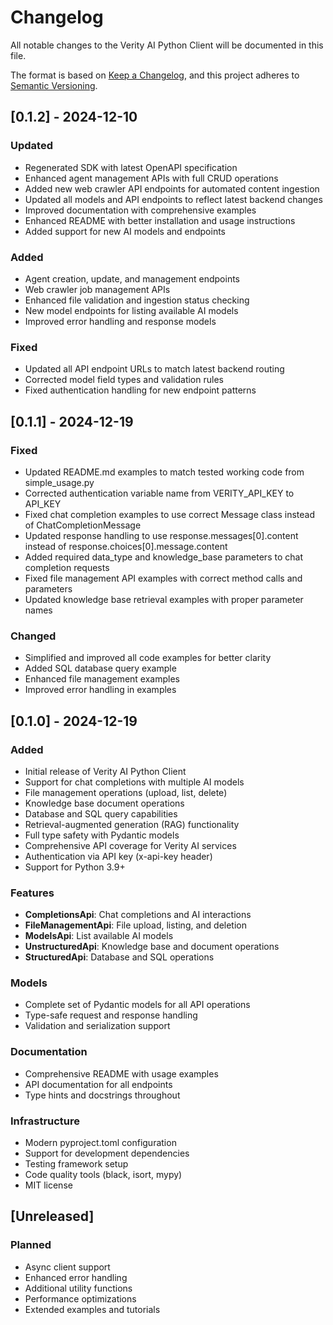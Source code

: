 # Changelog

All notable changes to the Verity AI Python Client will be documented in this file.

The format is based on [Keep a Changelog](https://keepachangelog.com/en/1.0.0/),
and this project adheres to [Semantic Versioning](https://semver.org/spec/v2.0.0.html).

## [0.1.2] - 2024-12-10

### Updated
- Regenerated SDK with latest OpenAPI specification
- Enhanced agent management APIs with full CRUD operations
- Added new web crawler API endpoints for automated content ingestion
- Updated all models and API endpoints to reflect latest backend changes
- Improved documentation with comprehensive examples
- Enhanced README with better installation and usage instructions
- Added support for new AI models and endpoints

### Added
- Agent creation, update, and management endpoints
- Web crawler job management APIs
- Enhanced file validation and ingestion status checking
- New model endpoints for listing available AI models
- Improved error handling and response models

### Fixed
- Updated all API endpoint URLs to match latest backend routing
- Corrected model field types and validation rules
- Fixed authentication handling for new endpoint patterns

## [0.1.1] - 2024-12-19

### Fixed
- Updated README.md examples to match tested working code from simple_usage.py
- Corrected authentication variable name from VERITY_API_KEY to API_KEY
- Fixed chat completion examples to use correct Message class instead of ChatCompletionMessage
- Updated response handling to use response.messages[0].content instead of response.choices[0].message.content
- Added required data_type and knowledge_base parameters to chat completion requests
- Fixed file management API examples with correct method calls and parameters
- Updated knowledge base retrieval examples with proper parameter names

### Changed
- Simplified and improved all code examples for better clarity
- Added SQL database query example
- Enhanced file management examples
- Improved error handling in examples

## [0.1.0] - 2024-12-19

### Added
- Initial release of Verity AI Python Client
- Support for chat completions with multiple AI models
- File management operations (upload, list, delete)
- Knowledge base document operations
- Database and SQL query capabilities
- Retrieval-augmented generation (RAG) functionality
- Full type safety with Pydantic models
- Comprehensive API coverage for Verity AI services
- Authentication via API key (x-api-key header)
- Support for Python 3.9+

### Features
- **CompletionsApi**: Chat completions and AI interactions
- **FileManagementApi**: File upload, listing, and deletion
- **ModelsApi**: List available AI models
- **UnstructuredApi**: Knowledge base and document operations
- **StructuredApi**: Database and SQL operations

### Models
- Complete set of Pydantic models for all API operations
- Type-safe request and response handling
- Validation and serialization support

### Documentation
- Comprehensive README with usage examples
- API documentation for all endpoints
- Type hints and docstrings throughout

### Infrastructure
- Modern pyproject.toml configuration
- Support for development dependencies
- Testing framework setup
- Code quality tools (black, isort, mypy)
- MIT license

## [Unreleased]

### Planned
- Async client support
- Enhanced error handling
- Additional utility functions
- Performance optimizations
- Extended examples and tutorials 